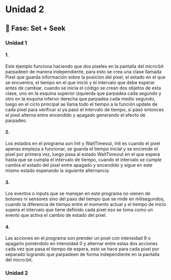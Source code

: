 # Unidad 2

## 🔎 Fase: Set + Seek

### Unidad 1

#### 1.

Este ejemplo funciona haciendo que dos pixeles en la pantalla del micro\:bit parpadeen de manera independiente, para esto se crea una clase llamada Pixel que guarda información sobre la posición del pixel, el estado en el que se encuentra, el tiempo en el que inició y el intervalo que debe esperar antes de cambiar, cuando se inicia el código se crean dos objetos de esta clase, uno en la esquina superior izquierda que parpadea cada segundo y otro en la esquina inferior derecha que parpadea cada medio segundo, luego en el ciclo principal se llama todo el tiempo a la función update de cada pixel para verificar si ya pasó el intervalo de tiempo, si pasó entonces el pixel alterna entre encendido y apagado generando el efecto de parpadeo.

#### 2.

Los estados en el programa son Init y WaitTimeout, Init es cuando el pixel apenas empieza a funcionar, se guarda el tiempo inicial y se enciende el pixel por primera vez, luego pasa al estado WaitTimeout en el que espera hasta que se cumpla el intervalo de tiempo, cuando el intervalo se cumple cambia el estado del pixel entre apagado y encendido y sigue en este mismo estado esperando la siguiente alternancia.

#### 3.
Los eventos o inputs que se manejan en este programa no vienen de botones ni sensores sino del paso del tiempo que se mide en milisegundos, cuando la diferencia de tiempo entre el momento actual y el tiempo de inicio supera el intervalo que tiene definido cada pixel eso se toma como un evento que activa el cambio de estado del pixel.

#### 4.
Las acciones en el programa son prender un pixel con intensidad 9 o apagarlo poniéndolo en intensidad 0 y alternar entre estas dos acciones cada vez que pasa el tiempo de espera, esto se hace para cada pixel por separado logrando que parpadeen de forma independiente en la pantalla del micro\:bit.
### Unidad 2
